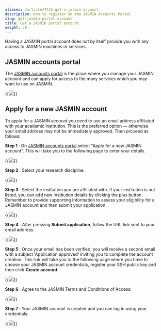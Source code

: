 ```yaml
---
aliases: /article/4435-get-a-jasmin-account
description: How to register on the JASMIN Accounts Portal
slug: get-jasmin-portal-account
title: Get a JASMIN portal account
weight: 30
---
```


Having a JASMIN portal account does not by itself provide you with any access to JASMIN machines or services.

## JASMIN accounts portal

The [JASMIN accounts portal](https://accounts.jasmin.ac.uk/) is the place where you manage your JASMIN account and can apply for access to the many services which you may want to use on JASMIN.

{{<image src="img/docs/get-jasmin-portal-account/jasmin-accounts-welcome.png" caption="JASMIN accounts portal">}}

## Apply for a new JASMIN account

To apply for a JASMIN account you need to use an email address affiliated with your academic institution. This is the preferred option — otherwise your email address may not be immediately approved. Then proceed as follows:

**Step 1** : On [JASMIN accounts portal](https://accounts.jasmin.ac.uk/)
select "Apply for a new JASMIN account". This will take you to the following
page to enter your details.

{{<image src="img/docs/get-jasmin-portal-account/application-details.png" caption="Application details page">}}

**Step 2** : Select your research discipline.

{{<image src="img/docs/get-jasmin-portal-account/application-research-discipline.png" caption="Research discipline">}}

**Step 3** : Select the institution you are affiliated with. If your
institution is not listed, you can add new institution details by clicking the
plus button. Remember to provide supporting information to assess your
eligibility for a JASMIN account and then submit your application.

{{<image src="img/docs/get-jasmin-portal-account/application-select-institution.png" caption="Select institution">}}

**Step 4** : After pressing **Submit application**, follow the URL link sent to your email address.

{{<image src="img/docs/get-jasmin-portal-account/application-email-verification.png" caption="Email verification">}}

**Step 5** : Once your email has been verified, you will receive a second email 
with a subject 'Application approved' inviting you to complete the account creation. 
This link will take you to the following page where you have to choose your JASMIN account
credentials, register your SSH public key and then click **Create
account**:

{{<image src="img/docs/get-jasmin-portal-account/application-credentials.png" caption="Choose credentials and add public key">}}

**Step 6** : Agree to the JASMIN Terms and Conditions of Access:

{{<image src="img/docs/get-jasmin-portal-account/application-terms.png" caption="Accept terms of use">}}

**Step 7** : Your JASMIN account is created and you can log in using your
credentials:

{{<image src="img/docs/get-jasmin-portal-account/application-complete.png" caption="Application complete">}}
